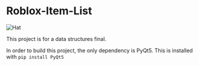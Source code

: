 # Roblox-Item-List
![Hat](https://tr.rbxcdn.com/a702db3c53a57b2fe14979b747ea3da9/420/420/Hat/Png)

This project is for a data structures final.

In order to build this project, the only dependency is PyQt5. 
This is installed with `pip install PyQt5`
